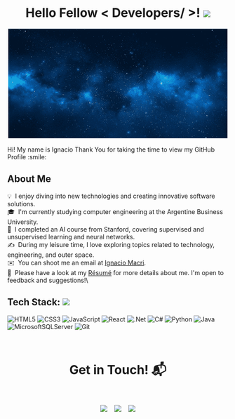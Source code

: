 
<h1 align='center' > Hello Fellow < Developers/ >! <img src = "https://raw.githubusercontent.com/MartinHeinz/MartinHeinz/master/wave.gif" width = 30px> </h1>

<p align="center">
    <img width="500px" height= "250px"src="https://github.com/nacho587/nacho587/blob/main/espacio.png" />
</p>

<div size='20px'> Hi! My name is Ignacio Thank You for taking the time to view my GitHub Profile :smile: 
</div>

<h2> About Me </h2>

💡 &nbsp;I enjoy diving into new technologies and creating innovative software solutions.\
🎓 &nbsp;I'm currently studying computer engineering at the Argentine Business University.\
🚀 &nbsp;I completed an AI course from Stanford, covering supervised and unsupervised learning and neural networks.\
✍️ &nbsp;During my leisure time, I love exploring topics related to technology, engineering, and outer space.\
✉️ &nbsp;You can shoot me an email at <a href="mailto:ignaciomacri@outlook.com?subject=Hey%2C%20I%27ve%20seen%20you%20in%20GitHub&body=I%27m%20contacting%20you%20because...">Ignacio Macri</a>.\
📄 &nbsp;Please have a look at my <a href="https://github.com/nacho587/nacho587/tree/main/Resume.pdf" target="_blank">Résumé</a> for more details about me. I'm open to feedback and suggestions!\


<h2> Tech Stack: <img src = "https://media2.giphy.com/media/QssGEmpkyEOhBCb7e1/giphy.gif?cid=ecf05e47a0n3gi1bfqntqmob8g9aid1oyj2wr3ds3mg700bl&rid=giphy.gif" width = 32px> </h2>

![HTML5](https://img.shields.io/badge/html5-%23E34F26.svg?style=for-the-badge&logo=html5&logoColor=white)
![CSS3](https://img.shields.io/badge/css3-%231572B6.svg?style=for-the-badge&logo=css3&logoColor=white)
![JavaScript](https://img.shields.io/badge/javascript-%23323330.svg?style=for-the-badge&logo=javascript&logoColor=%23F7DF1E)
![React](https://img.shields.io/badge/react-%2320232a.svg?style=for-the-badge&logo=react&logoColor=%2361DAFB)
![.Net](https://img.shields.io/badge/.NET-5C2D91?style=for-the-badge&logo=.net&logoColor=white)
![C#](https://img.shields.io/badge/c%23-%23239120.svg?style=for-the-badge&logo=csharp&logoColor=white)
![Python](https://img.shields.io/badge/python-3670A0?style=for-the-badge&logo=python&logoColor=ffdd54)
![Java](https://img.shields.io/badge/java-%23ED8B00.svg?style=for-the-badge&logo=openjdk&logoColor=white)
![MicrosoftSQLServer](https://img.shields.io/badge/Microsoft%20SQL%20Server-CC2927?style=for-the-badge&logo=microsoft%20sql%20server&logoColor=white)
![Git](https://img.shields.io/badge/git-%23F05033.svg?style=for-the-badge&logo=git&logoColor=white)


<Br>
<h1 align="center">Get in Touch! 📬</h1>
<Br>
<p align="center">
<a href="https://www.linkedin.com/in/ignacio-macri/" target="blank"><img align="center" src="https://img.shields.io/badge/Ignacio Macri-0077B5?style=for-the-badge&logo=linkedin&logoColor=white" /></a>&nbsp;&nbsp;&nbsp;  
    <a href="mailto:ignaciomacri@outlook.com?subject=Hey%2C%20I%27ve%20seen%20you%20in%20GitHub&body=I%27m%20contacting%20you%20because..."  target="blank"><img align="center" src="https://img.shields.io/badge/IgnacioMacri@outlook.com-0078D4?style=for-the-badge&logo=microsoft-outlook&logoColor=white" /></a>&nbsp;&nbsp;&nbsp;      
    <a href="https://www.github.com/nacho587" target="blank"><img align="center" src="https://img.shields.io/badge/Nacho-100000?style=for-the-badge&logo=github&logoColor=white" /></a>
</p>

